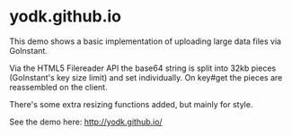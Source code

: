 yodk.github.io
==============
This demo shows a basic implementation of uploading large data files via GoInstant.

Via the HTML5 Filereader API the base64 string is split into 32kb pieces (GoInstant's key size limit) and set individually. On key#get the pieces are reassembled on the client.

There's some extra resizing functions added, but mainly for style.

See the demo here: http://yodk.github.io/
